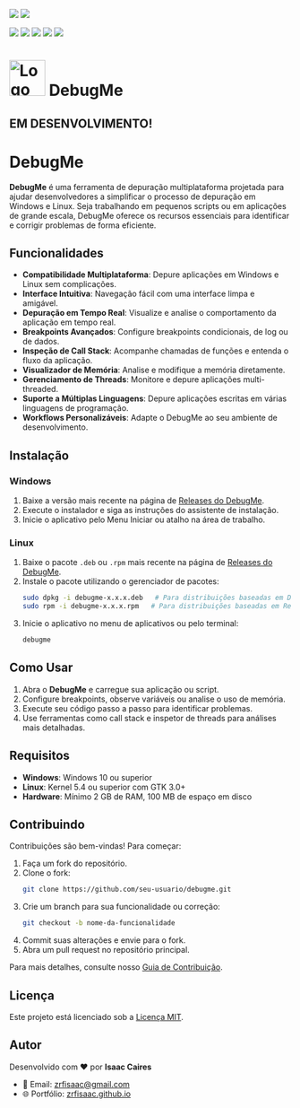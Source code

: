 <!-- # [ zrfisaac ] -->

<!-- # [ about ] -->
<!-- # - author : Isaac Caires -->
<!-- # . - email : zrfisaac@gmail.com -->
<!-- # . - site : zrfisaac.github.io -->

<!-- # [ markdown ] -->
[![](https://img.shields.io/badge/english--4169E1?style=for-the-badge)](README.en.md)
[![](https://img.shields.io/badge/-português-f9c22b?style=for-the-badge)](README.pt.md)

[![](https://img.shields.io/badge/version-0.0.4-4169E1?style=flat-square)](#)
[![](https://img.shields.io/badge/windows-binary-4CAF50?style=flat-square)](https://github.com/zrfisaac/DebugMe/releases/download/v0.0.4/DebugMe.exe)
[![](https://img.shields.io/badge/windows-install-FF4500?style=flat-square)](https://github.com/zrfisaac/DebugMe/archive/refs/tags/DebugMe-v0.0.4.deb)
[![](https://img.shields.io/badge/linux-binary-4CAF50?style=flat-square)](https://github.com/zrfisaac/DebugMe/releases/download/v0.0.4/DebugMe.exe)
[![](https://img.shields.io/badge/linux-install-FF4500?style=flat-square)](https://github.com/zrfisaac/DebugMe/archive/refs/tags/DebugMe-v0.0.4.deb)

# <img src="debugme.ico" alt="Logo" width="64" height="64"> DebugMe

## EM DESENVOLVIMENTO!

# DebugMe

**DebugMe** é uma ferramenta de depuração multiplataforma projetada para ajudar desenvolvedores a simplificar o processo de depuração em Windows e Linux. Seja trabalhando em pequenos scripts ou em aplicações de grande escala, DebugMe oferece os recursos essenciais para identificar e corrigir problemas de forma eficiente.

## Funcionalidades

- **Compatibilidade Multiplataforma**: Depure aplicações em Windows e Linux sem complicações.  
- **Interface Intuitiva**: Navegação fácil com uma interface limpa e amigável.  
- **Depuração em Tempo Real**: Visualize e analise o comportamento da aplicação em tempo real.  
- **Breakpoints Avançados**: Configure breakpoints condicionais, de log ou de dados.  
- **Inspeção de Call Stack**: Acompanhe chamadas de funções e entenda o fluxo da aplicação.  
- **Visualizador de Memória**: Analise e modifique a memória diretamente.  
- **Gerenciamento de Threads**: Monitore e depure aplicações multi-threaded.  
- **Suporte a Múltiplas Linguagens**: Depure aplicações escritas em várias linguagens de programação.  
- **Workflows Personalizáveis**: Adapte o DebugMe ao seu ambiente de desenvolvimento.  

## Instalação

### Windows

1. Baixe a versão mais recente na página de [Releases do DebugMe](#).  
2. Execute o instalador e siga as instruções do assistente de instalação.  
3. Inicie o aplicativo pelo Menu Iniciar ou atalho na área de trabalho.  

### Linux

1. Baixe o pacote `.deb` ou `.rpm` mais recente na página de [Releases do DebugMe](#).  
2. Instale o pacote utilizando o gerenciador de pacotes:  
   ```bash
   sudo dpkg -i debugme-x.x.x.deb   # Para distribuições baseadas em Debian  
   sudo rpm -i debugme-x.x.x.rpm   # Para distribuições baseadas em Red Hat  
   ```
3. Inicie o aplicativo no menu de aplicativos ou pelo terminal:  
   ```bash
   debugme
   ```

## Como Usar

1. Abra o **DebugMe** e carregue sua aplicação ou script.  
2. Configure breakpoints, observe variáveis ou analise o uso de memória.  
3. Execute seu código passo a passo para identificar problemas.  
4. Use ferramentas como call stack e inspetor de threads para análises mais detalhadas.  

## Requisitos

- **Windows**: Windows 10 ou superior  
- **Linux**: Kernel 5.4 ou superior com GTK 3.0+  
- **Hardware**: Mínimo 2 GB de RAM, 100 MB de espaço em disco  

## Contribuindo

Contribuições são bem-vindas! Para começar:  

1. Faça um fork do repositório.  
2. Clone o fork:  
   ```bash
   git clone https://github.com/seu-usuario/debugme.git
   ```
3. Crie um branch para sua funcionalidade ou correção:  
   ```bash
   git checkout -b nome-da-funcionalidade
   ```
4. Commit suas alterações e envie para o fork.  
5. Abra um pull request no repositório principal.  

Para mais detalhes, consulte nosso [Guia de Contribuição](#).  

## Licença

Este projeto está licenciado sob a [Licença MIT](LICENSE).  

## Autor

Desenvolvido com ❤️ por **Isaac Caires**  
- 📧 Email: [zrfisaac@gmail.com](mailto:zrfisaac@gmail.com)  
- 🌐 Portfólio: [zrfisaac.github.io](https://zrfisaac.github.io)  
